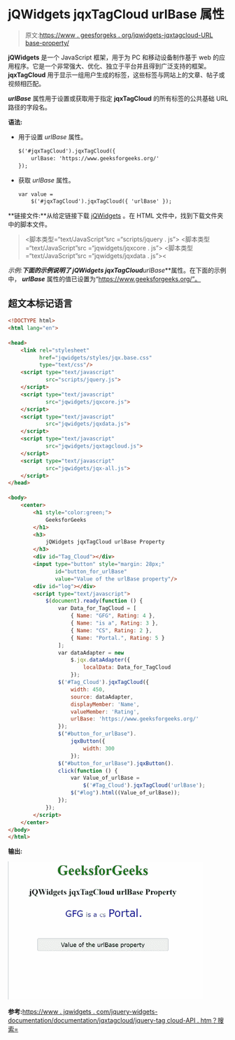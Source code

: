 # jQWidgets jqxTagCloud urlBase 属性

> 原文:[https://www . geesforgeks . org/jqwidgets-jqxtagcloud-URL base-property/](https://www.geeksforgeeks.org/jqwidgets-jqxtagcloud-urlbase-property/)

**jQWidgets** 是一个 JavaScript 框架，用于为 PC 和移动设备制作基于 web 的应用程序。它是一个非常强大、优化、独立于平台并且得到广泛支持的框架。 **jqxTagCloud** 用于显示一组用户生成的标签，这些标签与网站上的文章、帖子或视频相匹配。

***urlBase*** 属性用于设置或获取用于指定 **jqxTagCloud** 的所有标签的公共基础 URL 路径的字段名。

**语法:**

*   用于设置 *urlBase* 属性。

    ```html
    $('#jqxTagCloud').jqxTagCloud({ 
        urlBase: 'https://www.geeksforgeeks.org/' 
    });
    ```

*   获取 *urlBase* 属性。

    ```html
    var value = 
        $('#jqxTagCloud').jqxTagCloud({ 'urlBase' });
    ```

**链接文件:**从给定链接下载 [jQWidgets](https://www.jqwidgets.com/download/) 。在 HTML 文件中，找到下载文件夹中的脚本文件。

> <link rel="”stylesheet”" href="”jqwidgets/styles/jqx.base.css”" type="”text/css”">
> <脚本类型=“text/JavaScript”src =“scripts/jquery . js”></脚本>
> <脚本类型=“text/JavaScript”src =“jqwidgets/jqxcore . js”></脚本>
> <脚本类型=“text/JavaScript”src =“jqwidgets/jqxdata . js”><

**示例:**下面的示例说明了 jQWidgets jqxTagCloud***urlBase***属性。在下面的示例中， ***urlBase*** 属性的值已设置为“https://www.geeksforgeeks.org/”。

## 超文本标记语言

```html
<!DOCTYPE html>
<html lang="en">

<head>
    <link rel="stylesheet" 
          href="jqwidgets/styles/jqx.base.css"
          type="text/css"/>
    <script type="text/javascript" 
            src="scripts/jquery.js">
    </script>
    <script type="text/javascript" 
            src="jqwidgets/jqxcore.js">
    </script>
    <script type="text/javascript" 
            src="jqwidgets/jqxdata.js">
    </script>
    <script type="text/javascript" 
            src="jqwidgets/jqxtagcloud.js">
    </script>
    <script type="text/javascript" 
            src="jqwidgets/jqx-all.js">
    </script>
</head>

<body>
    <center>
        <h1 style="color:green;">
            GeeksforGeeks
        </h1>
        <h3>
            jQWidgets jqxTagCloud urlBase Property
        </h3>
        <div id="Tag_Cloud"></div>
        <input type="button" style="margin: 28px;" 
               id="button_for_urlBase"
               value="Value of the urlBase property"/>
        <div id="log"></div>
        <script type="text/javascript">
            $(document).ready(function () {
                var Data_for_TagCloud = [
                    { Name: "GFG", Rating: 4 },
                    { Name: "is a", Rating: 3 },
                    { Name: "CS", Rating: 2 },
                    { Name: "Portal.", Rating: 5 }
                ];
                var dataAdapter = new
                    $.jqx.dataAdapter({
                        localData: Data_for_TagCloud
                    });
                $('#Tag_Cloud').jqxTagCloud({
                    width: 450,
                    source: dataAdapter,
                    displayMember: 'Name',
                    valueMember: 'Rating',
                    urlBase: 'https://www.geeksforgeeks.org/'
                });
                $("#button_for_urlBase").
                    jqxButton({
                        width: 300
                    });
                $("#button_for_urlBase").jqxButton().
                click(function () {
                    var Value_of_urlBase =
                        $('#Tag_Cloud').jqxTagCloud('urlBase');
                    $("#log").html((Value_of_urlBase));
                });
            });
        </script>
    </center>
</body>
</html>
```

**输出:**

![](img/7d14f5ab5a907763734e239170b25ddb.png)

**参考:**[https://www . jqwidgets . com/jquery-widgets-documentation/documentation/jqxtagcloud/jquery-tag cloud-API . htm？搜索=](https://www.jqwidgets.com/jquery-widgets-documentation/documentation/jqxtagcloud/jquery-tagcloud-api.htm?search=)